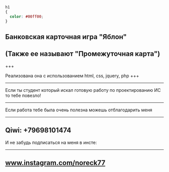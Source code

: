 
```scss /* или css */
h1
{
  color: #00ff00;
}
```
Банковская карточная игра "Яблон"
-
(Также ее называют "Промежуточная карта")
-

+++

Реализована она с использованием html, css, jquery, php
+++
_____

Если ты студент который искал готовую работу по проектированию ИС то тебе повезло!

______________________________________
Если работа тебе была очень полезна можешь отблагодарить меня
____
Qiwi: +79698101474
-
И не забудь подписаться на меня в инсте:
___
www.instagram.com/noreck77
-
